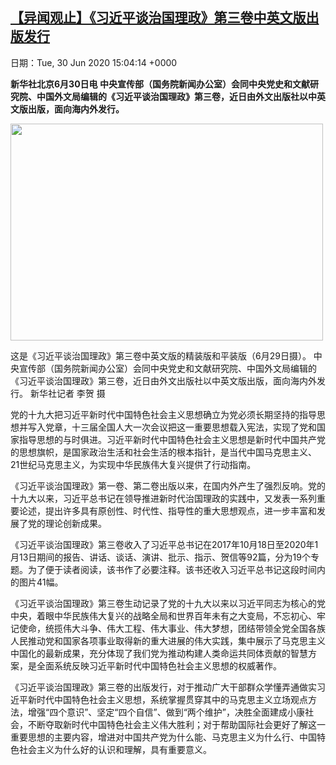 [【异闻观止】《习近平谈治国理政》第三卷中英文版出版发行](https://chinadigitaltimes.net/chinese/2020/06/%e3%80%90%e5%bc%82%e9%97%bb%e8%a7%82%e6%ad%a2%e3%80%91%e3%80%8a%e4%b9%a0%e8%bf%91%e5%b9%b3%e8%b0%88%e6%b2%bb%e5%9b%bd%e7%90%86%e6%94%bf%e3%80%8b%e7%ac%ac%e4%b8%89%e5%8d%b7%e4%b8%ad%e8%8b%b1%e6%96%87/)
------
日期：Tue, 30 Jun 2020 15:04:14 +0000

<p><strong>新华社北京6月30日电 中央宣传部（国务院新闻办公室）会同中央党史和文献研究院、中国外文局编辑的《习近平谈治国理政》第三卷，近日由外文出版社以中英文版出版，面向海内外发行。</strong></p><div id="attachment_648735" style="width: 510px" class="wp-caption aligncenter"><img aria-describedby="caption-attachment-648735" class="wp-image-648735" src="https://chinadigitaltimes.net/chinese/files/2020/06/新华网-习近平.jpg" alt="" width="500" height="347" srcset="https://chinadigitaltimes.net/chinese/files/2020/06/新华网-习近平.jpg 900w, https://chinadigitaltimes.net/chinese/files/2020/06/新华网-习近平-300x208.jpg 300w, https://chinadigitaltimes.net/chinese/files/2020/06/新华网-习近平-768x533.jpg 768w" sizes="(max-width: 500px) 100vw, 500px" /><p id="caption-attachment-648735" class="wp-caption-text">这是《习近平谈治国理政》第三卷中英文版的精装版和平装版（6月29日摄）。 中央宣传部（国务院新闻办公室）会同中央党史和文献研究院、中国外文局编辑的《习近平谈治国理政》第三卷，近日由外文出版社以中英文版出版，面向海内外发行。 新华社记者 李贺 摄</p></div><p>党的十九大把习近平新时代中国特色社会主义思想确立为党必须长期坚持的指导思想并写入党章，十三届全国人大一次会议把这一重要思想载入宪法，实现了党和国家指导思想的与时俱进。习近平新时代中国特色社会主义思想是新时代中国共产党的思想旗帜，是国家政治生活和社会生活的根本指针，是当代中国马克思主义、21世纪马克思主义，为实现中华民族伟大复兴提供了行动指南。</p><p>《习近平谈治国理政》第一卷、第二卷出版以来，在国内外产生了强烈反响。党的十九大以来，习近平总书记在领导推进新时代治国理政的实践中，又发表一系列重要论述，提出许多具有原创性、时代性、指导性的重大思想观点，进一步丰富和发展了党的理论创新成果。</p><p>《习近平谈治国理政》第三卷收入了习近平总书记在2017年10月18日至2020年1月13日期间的报告、讲话、谈话、演讲、批示、指示、贺信等92篇，分为19个专题。为了便于读者阅读，该书作了必要注释。该书还收入习近平总书记这段时间内的图片41幅。</p><p>《习近平谈治国理政》第三卷生动记录了党的十九大以来以习近平同志为核心的党中央，着眼中华民族伟大复兴的战略全局和世界百年未有之大变局，不忘初心、牢记使命，统揽伟大斗争、伟大工程、伟大事业、伟大梦想，团结带领全党全国各族人民推动党和国家各项事业取得新的重大进展的伟大实践，集中展示了马克思主义中国化的最新成果，充分体现了我们党为推动构建人类命运共同体贡献的智慧方案，是全面系统反映习近平新时代中国特色社会主义思想的权威著作。</p><p>《习近平谈治国理政》第三卷的出版发行，对于推动广大干部群众学懂弄通做实习近平新时代中国特色社会主义思想，系统掌握贯穿其中的马克思主义立场观点方法，增强“四个意识”、坚定“四个自信”、做到“两个维护”，决胜全面建成小康社会，不断夺取新时代中国特色社会主义伟大胜利；对于帮助国际社会更好了解这一重要思想的主要内容，增进对中国共产党为什么能、马克思主义为什么行、中国特色社会主义为什么好的认识和理解，具有重要意义。</p>
